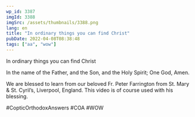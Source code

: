 ```yaml
---
wp_id: 3387
imgId: 3388
imgSrc: /assets/thumbnails/3388.png
lang: en
title: "In ordinary things you can find Christ"
pubDate: 2022-04-08T08:38:48
tags: ["aa", "wow"]
---
```

<!-- page: 6 -->

<p>In ordinary things you can find Christ</p>
<p>In the name of the Father, and the Son, and the Holy Spirit; One God, Amen.</p>
<p>We are blessed to learn from our beloved Fr. Peter Farrington from St. Mary &amp; St. Cyril&#8217;s, Liverpool, England. This video is of course used with his blessing.</p>
<p>#CopticOrthodoxAnswers #COA #WOW</p>

